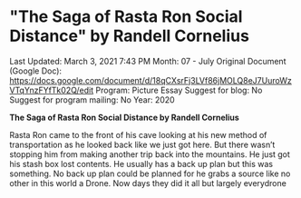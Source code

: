 # "The Saga of Rasta Ron Social Distance" by Randell Cornelius

Last Updated: March 3, 2021 7:43 PM
Month: 07 - July
Original Document (Google Doc): https://docs.google.com/document/d/18qCXsrFj3LVf86jMOLQ8eJ7UuroWzVTqYnzFYfTk02Q/edit
Program: Picture Essay
Suggest for blog: No
Suggest for program mailing: No
Year: 2020

**The Saga of Rasta Ron Social Distance by Randell Cornelius**

Rasta Ron came to the front of his cave looking at his new method of transportation as he looked back like we just got here. But there wasn’t stopping him from making another trip back into the mountains. He just got his stash box lost contents. He usually has a back up plan but this was something. No back up plan could be planned for he grabs a source like no other in this world a Drone. Now days they did it all but largely everydrone